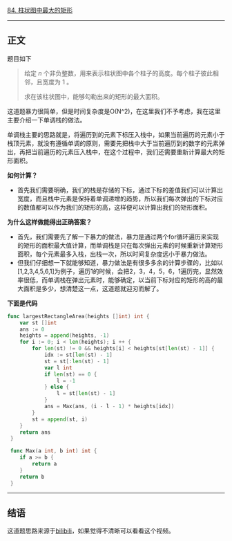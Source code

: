[84. 柱状图中最大的矩形](https://leetcode.cn/problems/largest-rectangle-in-histogram/)

---

## 正文

题目如下

> 给定 *n* 个非负整数，用来表示柱状图中各个柱子的高度。每个柱子彼此相邻，且宽度为 1 。
>
> 求在该柱状图中，能够勾勒出来的矩形的最大面积。

这道题暴力很简单，但是时间复杂度是O(N^2)，在这里我们不予考虑，我在这里主要介绍一下单调栈的做法。

单调栈主要的思路就是，将遍历到的元素下标压入栈中，如果当前遍历的元素小于栈顶元素，就没有遵循单调的原则，需要先把栈中大于当前遍历到的数字的元素弹出，再把当前遍历的元素压入栈中，在这个过程中，我们还需要重新计算最大的矩形面积。

**如何计算？**

- 首先我们需要明确，我们的栈是存储的下标，通过下标的差值我们可以计算出宽度，而且栈中元素是保持着单调递增的趋势，所以我们每次弹出的下标对应的数值都可以作为我们的矩形的高，这样便可以计算出我们的矩形面积。

**为什么这样做能得出正确答案？**

- 首先，我们需要先了解一下暴力的做法，暴力是通过两个for循环遍历来实现的矩形的面积最大值计算，而单调栈是只在每次弹出元素的时候重新计算矩形面积，每个元素最多入栈，出栈一次，所以时间复杂度远小于暴力做法。
- 但我们仔细想一下就能够知道，暴力做法是有很多多余的计算步骤的，比如以[1,2,3,4,5,6,1]为例子，遍历1的时候，会把2，3，4，5，6，1遍历完，显然效率很低，而单调栈在弹出元素时，能够确定，以当前下标对应的矩形的高的最大面积是多少，想清楚这一点，这道题就迎刃而解了。

**下面是代码**

```go
func largestRectangleArea(heights []int) int {
    var st []int
    ans := 0
    heights = append(heights, -1)
    for i := 0; i < len(heights); i ++ {
        for len(st) != 0 && heights[i] < heights[st[len(st) - 1]] {
            idx := st[len(st) - 1]
            st = st[:len(st) - 1]
            var l int
            if len(st) == 0 {
                l = -1
            } else {
                l = st[len(st) - 1]
            }
            ans = Max(ans, (i - l - 1) * heights[idx])
        }
        st = append(st, i)
    }
    return ans
 }

 func Max(a int, b int) int {
    if a >= b {
        return a
    }
    return b
 }
```

---

## 结语

这道题思路来源于[bilibili](https://www.bilibili.com/video/BV1dY4y1q7tL/?spm_id_from=333.337.search-card.all.click&vd_source=6e2b649849f5c10412cea814a01001a4)，如果觉得不清晰可以看看这个视频。
